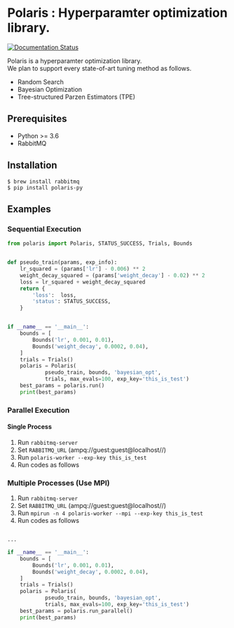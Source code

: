 # Polaris : Hyperparamter optimization library.

[![Documentation Status](https://readthedocs.org/projects/polaris/badge/?version=latest)](https://polaris.readthedocs.io/en/latest/?badge=latest)

Polaris is a hyperparamter optimization library.  
We plan to support every state-of-art tuning method as follows.

-  Random Search
-  Bayesian Optimization
-  Tree-structured Parzen Estimators (TPE)

## Prerequisites
- Python >= 3.6
- RabbitMQ

## Installation

```shell
$ brew install rabbitmq
$ pip install polaris-py
```

## Examples

### Sequential Execution

```python
from polaris import Polaris, STATUS_SUCCESS, Trials, Bounds


def pseudo_train(params, exp_info):
    lr_squared = (params['lr'] - 0.006) ** 2
    weight_decay_squared = (params['weight_decay'] - 0.02) ** 2
    loss = lr_squared + weight_decay_squared
    return {
        'loss':  loss,
        'status': STATUS_SUCCESS,
    }


if __name__ == '__main__':
    bounds = [
        Bounds('lr', 0.001, 0.01),
        Bounds('weight_decay', 0.0002, 0.04),
    ]
    trials = Trials()
    polaris = Polaris(
            pseudo_train, bounds, 'bayesian_opt',
            trials, max_evals=100, exp_key='this_is_test')
    best_params = polaris.run()
    print(best_params)
```

### Parallel Execution

#### Single Process

1. Run `rabbitmq-server`
1. Set `RABBITMQ_URL` (ampq://guest:guest@localhost//)
1. Run `polaris-worker --exp-key this_is_test`
1. Run codes as follows

### Multiple Processes (Use MPI)

1. Run `rabbitmq-server`
1. Set `RABBITMQ_URL` (ampq://guest:guest@localhost//)
1. Run `mpirun -n 4 polaris-worker --mpi --exp-key this_is_test`
1. Run codes as follows


```python

...

if __name__ == '__main__':
    bounds = [
        Bounds('lr', 0.001, 0.01),
        Bounds('weight_decay', 0.0002, 0.04),
    ]
    trials = Trials()
    polaris = Polaris(
            pseudo_train, bounds, 'bayesian_opt',
            trials, max_evals=100, exp_key='this_is_test')
    best_params = polaris.run_parallel()
    print(best_params)
```
